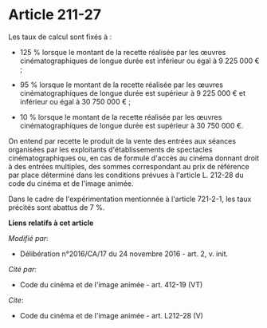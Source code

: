 # Article 211-27

Les taux de calcul sont fixés à :

- 125 % lorsque le montant de la recette réalisée par les œuvres cinématographiques de longue durée est inférieur ou égal à 9
225 000 € ;

- 95 % lorsque le montant de la recette réalisée par les œuvres cinématographiques de longue durée est supérieur à 9 225 000
€ et inférieur ou égal à 30 750 000 € ;

- 10 % lorsque le montant de la recette réalisée par les œuvres cinématographiques de longue durée est supérieur à 30 750 000
€. 

On entend par recette le produit de la vente des entrées aux séances organisées par les exploitants d'établissements de
spectacles cinématographiques ou, en cas de formule d'accès au cinéma donnant droit à des entrées multiples, des sommes
correspondant au prix de référence par place déterminé dans les conditions prévues à l'article L. 212-28 du code du cinéma et
de l'image animée. 

Dans le cadre de l'expérimentation mentionnée à l'article 721-2-1, les taux précités sont abattus de 7 %.

**Liens relatifs à cet article**

_Modifié par_:

  - Délibération n°2016/CA/17 du 24 novembre 2016 - art. 2, v. init.

_Cité par_:

  - Code du cinéma et de l'image animée - art. 412-19 (VT)

_Cite_:

  - Code du cinéma et de l'image animée - art. L212-28 (V)
